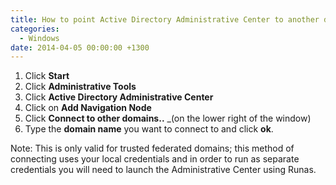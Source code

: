 ```yaml
---
title: How to point Active Directory Administrative Center to another domain in Server 2012
categories:
  - Windows
date: 2014-04-05 00:00:00 +1300
---
```


  1. Click **Start**
  2. Click **Administrative Tools**
  3. Click **Active Directory Administrative Center**
  4. Click on **Add Navigation Node**
  5. Click **Connect to other domains..** _(on the lower right of the window)
  6. Type the **domain name** you want to connect to and click **ok**.

Note: This is only valid for trusted federated domains; this method of connecting uses your local credentials and in order to run as separate credentials you will need to launch the Administrative Center using Runas.
